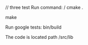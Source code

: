 // three test
Run command:
  /
  cmake .
  
  make

Run google tests:
  bin/build

The code is located path /src/lib
